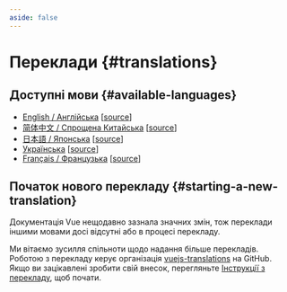 ```yaml
---
aside: false
---
```


# Переклади {#translations}

## Доступні мови {#available-languages}

- [English / Англійська](https://vuejs.org/) [[source](https://github.com/vuejs/docs)]
- [简体中文 / Спрощена Китайська](https://cn.vuejs.org/) [[source](https://github.com/vuejs-translations/docs-zh-cn)]
- [日本語 / Японська](https://ja.vuejs.org/) [[source](https://github.com/vuejs-translations/docs-ja)]
- [Українська](https://ua.vuejs.org) [[source](https://github.com/vuejs-translations/docs-ua)]
- [Français / Французька](https://fr.vuejs.org) [[source](https://github.com/vuejs-translations/docs-fr)]

## Початок нового перекладу {#starting-a-new-translation}

Документація Vue нещодавно зазнала значних змін, тож переклади іншими мовами досі відсутні або в процесі перекладу.

Ми вітаємо зусилля спільноти щодо надання більше перекладів. Роботою з перекладу керує організація [vuejs-translations](https://github.com/vuejs-translations/) на GitHub. Якщо ви зацікавлені зробити свій внесок, перегляньте [Інструкції з перекладу](https://github.com/vuejs-translations/guidelines/blob/main/README.md), щоб почати.
